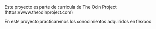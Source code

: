 Este proyecto es parte de curricula de The Odin Project (https://www.theodinproject.com)

En este proyecto practicaremos los conocimientos adquiridos en flexbox